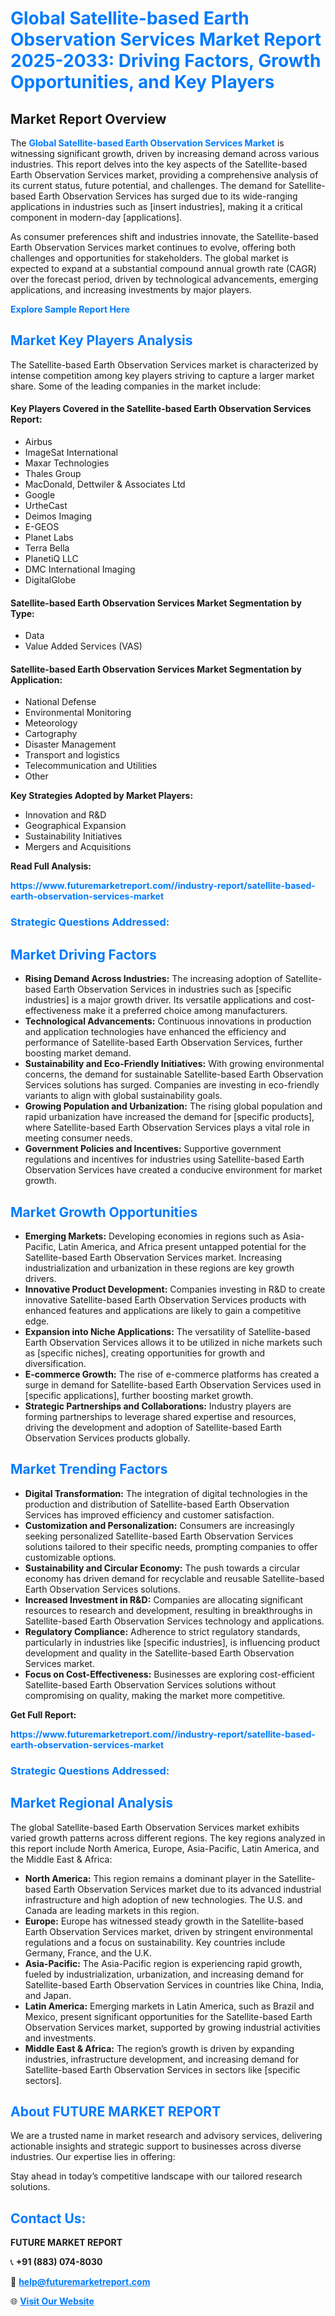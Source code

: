 <h1 style="color: #007BFF;">Global Satellite-based Earth Observation Services Market Report 2025-2033: Driving Factors, Growth Opportunities, and Key Players</h1>

<section id="overview">
<h2>Market Report Overview</h2>
<p>The <a href="https://www.futuremarketreport.com//industry-report/satellite-based-earth-observation-services-market" style="color: #007BFF; text-decoration: none;"><strong>Global Satellite-based Earth Observation Services Market</strong></a> is witnessing significant growth, driven by increasing demand across various industries. This report delves into the key aspects of the Satellite-based Earth Observation Services market, providing a comprehensive analysis of its current status, future potential, and challenges. The demand for Satellite-based Earth Observation Services has surged due to its wide-ranging applications in industries such as [insert industries], making it a critical component in modern-day [applications].</p>
<p>As consumer preferences shift and industries innovate, the Satellite-based Earth Observation Services market continues to evolve, offering both challenges and opportunities for stakeholders. The global market is expected to expand at a substantial compound annual growth rate (CAGR) over the forecast period, driven by technological advancements, emerging applications, and increasing investments by major players.</p>
</section>

<section id="overview">
<p><a href="https://www.futuremarketreport.com//request-sample/reportId=51714" style="color: #007BFF; text-decoration: none;"><strong>Explore Sample Report Here</strong></a></p>
</section>

<section id="key-players">
<h2 style="color: #007BFF;">Market Key Players Analysis</h2>
<p>The Satellite-based Earth Observation Services market is characterized by intense competition among key players striving to capture a larger market share. Some of the leading companies in the market include:</p>
<h4>Key Players Covered in the Satellite-based Earth Observation Services Report:</h4>
<ul><li>Airbus</li><li>ImageSat International</li><li>Maxar Technologies</li><li>Thales Group</li><li>MacDonald, Dettwiler &amp; Associates Ltd</li><li>Google</li><li>UrtheCast</li><li>Deimos Imaging</li><li>E-GEOS</li><li>Planet Labs</li><li>Terra Bella</li><li>PlanetiQ LLC</li><li>DMC International Imaging</li><li>DigitalGlobe</li></ul>
<h4>Satellite-based Earth Observation Services Market Segmentation by Type:</h4>
<ul><li>Data</li><li>Value Added Services (VAS)</li></ul>

<h4>Satellite-based Earth Observation Services Market Segmentation by Application:</h4>
<ul><li>National Defense</li><li>Environmental Monitoring</li><li>Meteorology</li><li>Cartography</li><li>Disaster Management</li><li>Transport and logistics</li><li>Telecommunication and Utilities</li><li>Other</li></ul>
<p><strong>Key Strategies Adopted by Market Players:</strong></p>
<ul>
<li>Innovation and R&D</li>
<li>Geographical Expansion</li>
<li>Sustainability Initiatives</li>
<li>Mergers and Acquisitions</li>
</ul>
</section>

<section>
<p><strong>Read Full Analysis: </strong></p><a href="https://www.futuremarketreport.com//industry-report/satellite-based-earth-observation-services-market" style="color: #007BFF; text-decoration: none;"><strong>https://www.futuremarketreport.com//industry-report/satellite-based-earth-observation-services-market</strong></a>
<h3 style="color: #007BFF;">Strategic Questions Addressed:</h3>
</section>

<section id="driving-factors">
<h2 style="color: #007BFF;">Market Driving Factors</h2>
<ul>
<li><strong>Rising Demand Across Industries:</strong> The increasing adoption of Satellite-based Earth Observation Services in industries such as [specific industries] is a major growth driver. Its versatile applications and cost-effectiveness make it a preferred choice among manufacturers.</li>
<li><strong>Technological Advancements:</strong> Continuous innovations in production and application technologies have enhanced the efficiency and performance of Satellite-based Earth Observation Services, further boosting market demand.</li>
<li><strong>Sustainability and Eco-Friendly Initiatives:</strong> With growing environmental concerns, the demand for sustainable Satellite-based Earth Observation Services solutions has surged. Companies are investing in eco-friendly variants to align with global sustainability goals.</li>
<li><strong>Growing Population and Urbanization:</strong> The rising global population and rapid urbanization have increased the demand for [specific products], where Satellite-based Earth Observation Services plays a vital role in meeting consumer needs.</li>
<li><strong>Government Policies and Incentives:</strong> Supportive government regulations and incentives for industries using Satellite-based Earth Observation Services have created a conducive environment for market growth.</li>
</ul>
</section>

<section id="growth-opportunities">
<h2 style="color: #007BFF;">Market Growth Opportunities</h2>
<ul>
<li><strong>Emerging Markets:</strong> Developing economies in regions such as Asia-Pacific, Latin America, and Africa present untapped potential for the Satellite-based Earth Observation Services market. Increasing industrialization and urbanization in these regions are key growth drivers.</li>
<li><strong>Innovative Product Development:</strong> Companies investing in R&D to create innovative Satellite-based Earth Observation Services products with enhanced features and applications are likely to gain a competitive edge.</li>
<li><strong>Expansion into Niche Applications:</strong> The versatility of Satellite-based Earth Observation Services allows it to be utilized in niche markets such as [specific niches], creating opportunities for growth and diversification.</li>
<li><strong>E-commerce Growth:</strong> The rise of e-commerce platforms has created a surge in demand for Satellite-based Earth Observation Services used in [specific applications], further boosting market growth.</li>
<li><strong>Strategic Partnerships and Collaborations:</strong> Industry players are forming partnerships to leverage shared expertise and resources, driving the development and adoption of Satellite-based Earth Observation Services products globally.</li>
</ul>
</section>

<section id="trending-factors">
<h2 style="color: #007BFF;">Market Trending Factors</h2>
<ul>
<li><strong>Digital Transformation:</strong> The integration of digital technologies in the production and distribution of Satellite-based Earth Observation Services has improved efficiency and customer satisfaction.</li>
<li><strong>Customization and Personalization:</strong> Consumers are increasingly seeking personalized Satellite-based Earth Observation Services solutions tailored to their specific needs, prompting companies to offer customizable options.</li>
<li><strong>Sustainability and Circular Economy:</strong> The push towards a circular economy has driven demand for recyclable and reusable Satellite-based Earth Observation Services solutions.</li>
<li><strong>Increased Investment in R&D:</strong> Companies are allocating significant resources to research and development, resulting in breakthroughs in Satellite-based Earth Observation Services technology and applications.</li>
<li><strong>Regulatory Compliance:</strong> Adherence to strict regulatory standards, particularly in industries like [specific industries], is influencing product development and quality in the Satellite-based Earth Observation Services market.</li>
<li><strong>Focus on Cost-Effectiveness:</strong> Businesses are exploring cost-efficient Satellite-based Earth Observation Services solutions without compromising on quality, making the market more competitive.</li>
</ul>
</section>

<section>
<p><strong>Get Full Report: </strong></p><a href="https://www.futuremarketreport.com//industry-report/satellite-based-earth-observation-services-market" style="color: #007BFF; text-decoration: none;"><strong>https://www.futuremarketreport.com//industry-report/satellite-based-earth-observation-services-market</strong></a>
<h3 style="color: #007BFF;">Strategic Questions Addressed:</h3>
</section>


<section id="regional-analysis">
<h2 style="color: #007BFF;">Market Regional Analysis</h2>
<p>The global Satellite-based Earth Observation Services market exhibits varied growth patterns across different regions. The key regions analyzed in this report include North America, Europe, Asia-Pacific, Latin America, and the Middle East & Africa:</p>
<ul>
<li><strong>North America:</strong> This region remains a dominant player in the Satellite-based Earth Observation Services market due to its advanced industrial infrastructure and high adoption of new technologies. The U.S. and Canada are leading markets in this region.</li>
<li><strong>Europe:</strong> Europe has witnessed steady growth in the Satellite-based Earth Observation Services market, driven by stringent environmental regulations and a focus on sustainability. Key countries include Germany, France, and the U.K.</li>
<li><strong>Asia-Pacific:</strong> The Asia-Pacific region is experiencing rapid growth, fueled by industrialization, urbanization, and increasing demand for Satellite-based Earth Observation Services in countries like China, India, and Japan.</li>
<li><strong>Latin America:</strong> Emerging markets in Latin America, such as Brazil and Mexico, present significant opportunities for the Satellite-based Earth Observation Services market, supported by growing industrial activities and investments.</li>
<li><strong>Middle East & Africa:</strong> The region’s growth is driven by expanding industries, infrastructure development, and increasing demand for Satellite-based Earth Observation Services in sectors like [specific sectors].</li>
</ul>
</section>

<footer>
<h2 style="color: #007BFF;">About FUTURE MARKET REPORT</h2>
<p>We are a trusted name in market research and advisory services, delivering actionable insights and strategic support to businesses across diverse industries. Our expertise lies in offering:</p>

<p>Stay ahead in today’s competitive landscape with our tailored research solutions.</p>

<h2 style="color: #007BFF;">Contact Us:</h2>
<p><strong>FUTURE MARKET REPORT</strong></p>
<p>📞 <strong>+91 (883) 074-8030</strong></p>
<p>📧 <strong><a href="mailto:help@futuremarketreport.com" style="color: #007BFF;">help@futuremarketreport.com</a></strong></p>
<p>🌐 <strong><a href="https://www.futuremarketreport.com/" style="color: #007BFF;">Visit Our Website</a></strong></p>
</footer>